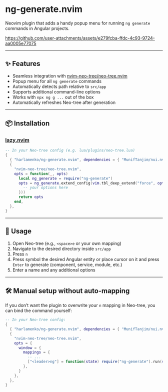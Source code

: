 # ng-generate.nvim

Neovim plugin that adds a handy popup menu for running `ng generate` commands in Angular projects.

https://github.com/user-attachments/assets/e279fcba-ffdc-4c93-9724-aa0005e77075


---

## ✨ Features

- Seamless integration with [nvim-neo-tree/neo-tree.nvim](https://github.com/nvim-neo-tree/neo-tree.nvim)
- Popup menu for all `ng generate` commands
- Automatically detects path relative to `src/app`
- Supports additional command-line options
- Works with `npx ng g ...` out of the box
- Automatically refreshes Neo-tree after generation

---

## 📦 Installation

### [lazy.nvim](https://github.com/folke/lazy.nvim)

```lua
-- In your Neo-tree config (e.g. lua/plugins/neo-tree.lua)
{
  { "harlamenko/ng-generate.nvim", dependencies = { "MunifTanjim/nui.nvim" } }, -- add this line
  {
    "nvim-neo-tree/neo-tree.nvim",
    opts = function(_, opts)
      local ng_generate = require("ng-generate")
      opts = ng_generate.extend_config(vim.tbl_deep_extend("force", opts, {
        -- your options here
      }))
      return opts
    end,
  },
}
```

---

## 🚀 Usage

1. Open Neo-tree (e.g., `<space>e` or your own mapping)
2. Navigate to the desired directory inside `src/app`
3. Press `n`
4. Press symbol the desired Angular entity or place cursor on it and press `Enter` to generate (component, service, module, etc.)
5. Enter a name and any additional options

---

## 🛠 Manual setup without auto-mapping

If you don’t want the plugin to overwrite your `n` mapping in Neo-tree,
you can bind the command yourself:

```lua
-- In your Neo-tree config:
{
  { "harlamenko/ng-generate.nvim", dependencies = { "MunifTanjim/nui.nvim" } }, 
  {
    "nvim-neo-tree/neo-tree.nvim",
    opts = {
      window = {
        mappings = {
          -- ...
          ["<leader>ng"] = function(state) require("ng-generate").run(state) end,
        },
      }
    },
  },
}
```

